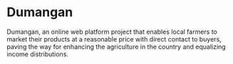 # Dumangan
Dumangan, an online web platform project that enables local farmers to market their products at a reasonable price with direct contact to buyers, paving the way for enhancing the agriculture in the country and equalizing income distributions. 
